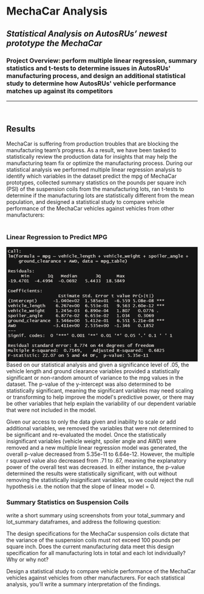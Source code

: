 # MechaCar Analysis
## *Statistical Analysis on AutosRUs’ newest prototype the MechaCar* 
### Project Overview: perform multiple linear regression, summary statistics and t-tests to determine issues in AutosRUs' manufacturing process, and design an additional statistical study to determine how AutosRUs' vehicle performance matches up against its competitors
---
</br>

## Results
MechaCar is suffering from production troubles that are blocking the manufacturing team’s progress. As a result, we have been tasked to statistically review the production data for insights that may help the manufacturing team fix or optimize the manufacturing process.  During our statistical analysis we performed multiple linear regression analysis to identify which variables in the dataset predict the mpg of MechaCar prototypes, collected summary statistics on the pounds per square inch (PSI) of the suspension coils from the manufacturing lots, ran t-tests to determine if the manufacturing lots are statistically different from the mean population, and designed a statistical study to compare vehicle performance of the MechaCar vehicles against vehicles from other manufacturers:
</br>
</br>

### Linear Regression to Predict MPG

<img align="left" src="https://github.com/ajcurtis916/MechaCar_statistical_analysis/blob/main/resources/linear_regression.png" />

Based on our statistical analysis and given a significance level of .05, the vehicle length and ground clearance variables provided a statistically significant or non-random amount of variance to the mpg values in the dataset.  The p-value of the y-intercept was also determined to be statistically significant, meaning the significant variables may need scaling or transforming to help improve the model's predictive power, or there may be other variables that help explain the variability of our dependent variable that were not included in the model.

Given our access to only the data given and inability to scale or add additional variables, we removed the variables that were not determined to be significant and re-evaluated the model.  Once the statistically insignificant variables (vehicle weight, spoiler angle and AWD) were removed and a new multiple linear regression model was generated, the overall p-value decreased from 5.35e-11 to 6.64e-12.  However, the multiple r squared value also decreased from .71 to .67, meaning the explanatory power of the overall test was decreased.  In either instance, the p-value determined the results were statistically significant, with out without removing the statistically insignificant variables, so we could reject the null hypothesis i.e. the notion that the slope of linear model = 0.  


### Summary Statistics on Suspension Coils

write a short summary using screenshots from your total_summary and lot_summary dataframes, and address the following question:

The design specifications for the MechaCar suspension coils dictate that the variance of the suspension coils must not exceed 100 pounds per square inch. Does the current manufacturing data meet this design specification for all manufacturing lots in total and each lot individually? Why or why not?

Design a statistical study to compare vehicle performance of the MechaCar vehicles against vehicles from other manufacturers. For each statistical analysis, you’ll write a summary interpretation of the findings.
